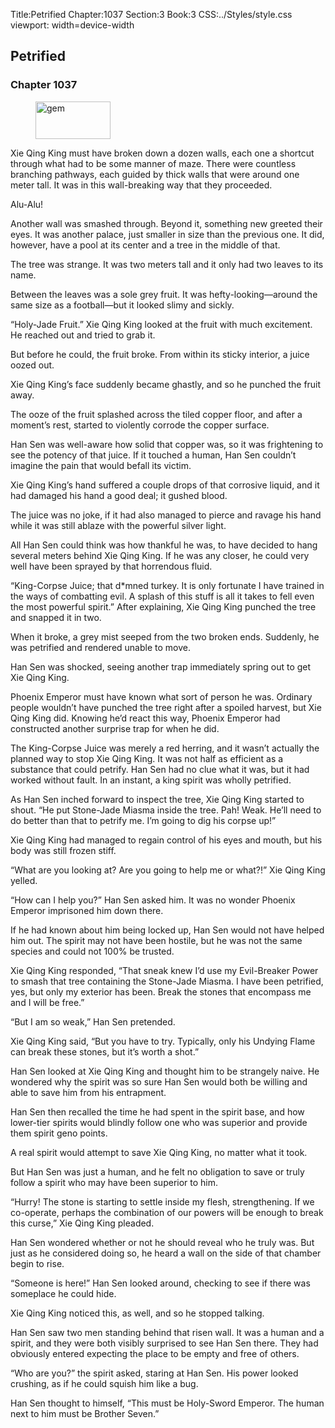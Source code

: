 Title:Petrified 
Chapter:1037 
Section:3 
Book:3 
CSS:../Styles/style.css 
viewport: width=device-width
  
## Petrified
### Chapter 1037 
<figure>
	<img src="../Images/gem.gif" alt="gem" id="gem" width="120" height="60" />
</figure>
  

  
  Xie Qing King must have broken down a dozen walls, each one a shortcut through what had to be some manner of maze. There were countless branching pathways, each guided by thick walls that were around one meter tall. It was in this wall-breaking way that they proceeded.

Alu-Alu!

Another wall was smashed through. Beyond it, something new greeted their eyes. It was another palace, just smaller in size than the previous one. It did, however, have a pool at its center and a tree in the middle of that.

The tree was strange. It was two meters tall and it only had two leaves to its name.

Between the leaves was a sole grey fruit. It was hefty-looking—around the same size as a football—but it looked slimy and sickly.

“Holy-Jade Fruit.” Xie Qing King looked at the fruit with much excitement. He reached out and tried to grab it.

But before he could, the fruit broke. From within its sticky interior, a juice oozed out.

Xie Qing King’s face suddenly became ghastly, and so he punched the fruit away.

The ooze of the fruit splashed across the tiled copper floor, and after a moment’s rest, started to violently corrode the copper surface.

Han Sen was well-aware how solid that copper was, so it was frightening to see the potency of that juice. If it touched a human, Han Sen couldn’t imagine the pain that would befall its victim.

Xie Qing King’s hand suffered a couple drops of that corrosive liquid, and it had damaged his hand a good deal; it gushed blood.

The juice was no joke, if it had also managed to pierce and ravage his hand while it was still ablaze with the powerful silver light.

All Han Sen could think was how thankful he was, to have decided to hang several meters behind Xie Qing King. If he was any closer, he could very well have been sprayed by that horrendous fluid.

“King-Corpse Juice; that d*mned turkey. It is only fortunate I have trained in the ways of combatting evil. A splash of this stuff is all it takes to fell even the most powerful spirit.” After explaining, Xie Qing King punched the tree and snapped it in two.

When it broke, a grey mist seeped from the two broken ends. Suddenly, he was petrified and rendered unable to move.

Han Sen was shocked, seeing another trap immediately spring out to get Xie Qing King.

Phoenix Emperor must have known what sort of person he was. Ordinary people wouldn’t have punched the tree right after a spoiled harvest, but Xie Qing King did. Knowing he’d react this way, Phoenix Emperor had constructed another surprise trap for when he did.

The King-Corpse Juice was merely a red herring, and it wasn’t actually the planned way to stop Xie Qing King. It was not half as efficient as a substance that could petrify. Han Sen had no clue what it was, but it had worked without fault. In an instant, a king spirit was wholly petrified.

As Han Sen inched forward to inspect the tree, Xie Qing King started to shout. “He put Stone-Jade Miasma inside the tree. Pah! Weak. He’ll need to do better than that to petrify me. I’m going to dig his corpse up!”

Xie Qing King had managed to regain control of his eyes and mouth, but his body was still frozen stiff.

“What are you looking at? Are you going to help me or what?!” Xie Qing King yelled.

“How can I help you?” Han Sen asked him. It was no wonder Phoenix Emperor imprisoned him down there.

If he had known about him being locked up, Han Sen would not have helped him out. The spirit may not have been hostile, but he was not the same species and could not 100% be trusted.

Xie Qing King responded, “That sneak knew I’d use my Evil-Breaker Power to smash that tree containing the Stone-Jade Miasma. I have been petrified, yes, but only my exterior has been. Break the stones that encompass me and I will be free.”

“But I am so weak,” Han Sen pretended.

Xie Qing King said, “But you have to try. Typically, only his Undying Flame can break these stones, but it’s worth a shot.”

Han Sen looked at Xie Qing King and thought him to be strangely naive. He wondered why the spirit was so sure Han Sen would both be willing and able to save him from his entrapment.

Han Sen then recalled the time he had spent in the spirit base, and how lower-tier spirits would blindly follow one who was superior and provide them spirit geno points.

A real spirit would attempt to save Xie Qing King, no matter what it took.

But Han Sen was just a human, and he felt no obligation to save or truly follow a spirit who may have been superior to him.

“Hurry! The stone is starting to settle inside my flesh, strengthening. If we co-operate, perhaps the combination of our powers will be enough to break this curse,” Xie Qing King pleaded.

Han Sen wondered whether or not he should reveal who he truly was. But just as he considered doing so, he heard a wall on the side of that chamber begin to rise.

“Someone is here!” Han Sen looked around, checking to see if there was someplace he could hide.

Xie Qing King noticed this, as well, and so he stopped talking.

Han Sen saw two men standing behind that risen wall. It was a human and a spirit, and they were both visibly surprised to see Han Sen there. They had obviously entered expecting the place to be empty and free of others.

“Who are you?” the spirit asked, staring at Han Sen. His power looked crushing, as if he could squish him like a bug.

Han Sen thought to himself, “This must be Holy-Sword Emperor. The human next to him must be Brother Seven.”
